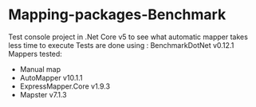 # Mapping-packages-Benchmark
Test console project in .Net Core v5 to see what automatic mapper takes less time to execute
Tests are done using : BenchmarkDotNet v0.12.1
Mappers tested:
- Manual map
- AutoMapper v10.1.1
- ExpressMapper.Core v1.9.3
- Mapster v7.1.3
